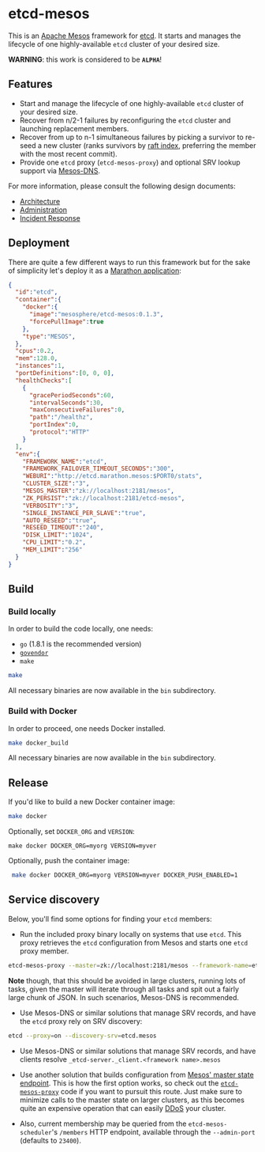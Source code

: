 # etcd-mesos

This is an [Apache Mesos](https://mesos.apache.org) framework for [etcd](https://github.com/coreos/etcd). It starts and manages the lifecycle of one highly-available `etcd` cluster of your desired size.

**WARNING**: this work is considered to be **`ALPHA`**!

## Features

* Start and manage the lifecycle of one highly-available `etcd` cluster of your desired size.
* Recover from n/2-1 failures by reconfiguring the `etcd` cluster and launching replacement members.
* Recover from up to n-1 simultaneous failures by picking a survivor to re-seed a new cluster (ranks survivors by [raft index](https://github.com/coreos/etcd/blob/master/raft/design.md), preferring the member with the most recent commit).
* Provide one `etcd` proxy (`etcd-mesos-proxy`) and optional SRV lookup support via [Mesos-DNS](https://github.com/mesosphere/mesos-dns).

For more information, please consult the following design documents:
* [Architecture](docs/architecture.md)
* [Administration](docs/administration.md)
* [Incident Response](docs/response.md)

## Deployment

There are quite a few different ways to run this framework but for the sake of simplicity let's deploy it as a [Marathon application](https://mesosphere.github.io/marathon/docs/application-basics.html):

```json
{
  "id":"etcd",
  "container":{
    "docker":{
      "image":"mesosphere/etcd-mesos:0.1.3",
      "forcePullImage":true
    },
    "type":"MESOS",
  },
  "cpus":0.2,
  "mem":128.0,
  "instances":1,
  "portDefinitions":[0, 0, 0],
  "healthChecks":[
    {
      "gracePeriodSeconds":60,
      "intervalSeconds":30,
      "maxConsecutiveFailures":0,
      "path":"/healthz",
      "portIndex":0,
      "protocol":"HTTP"
    }
  ],
  "env":{
    "FRAMEWORK_NAME":"etcd",
    "FRAMEWORK_FAILOVER_TIMEOUT_SECONDS":"300",
    "WEBURI":"http://etcd.marathon.mesos:$PORT0/stats",
    "CLUSTER_SIZE":"3",
    "MESOS_MASTER":"zk://localhost:2181/mesos",
    "ZK_PERSIST":"zk://localhost:2181/etcd-mesos",
    "VERBOSITY":"3",
    "SINGLE_INSTANCE_PER_SLAVE":"true",
    "AUTO_RESEED":"true",
    "RESEED_TIMEOUT":"240",
    "DISK_LIMIT":"1024",
    "CPU_LIMIT":"0.2",
    "MEM_LIMIT":"256"
  }
}
```

## Build

### Build locally

In order to build the code locally, one needs:

* `go` (1.8.1 is the recommended version)
* [`govendor`](https://github.com/kardianos/govendor)
* `make`

```sh
make
```

All necessary binaries are now available in the `bin` subdirectory.

### Build with Docker

In order to proceed, one needs Docker installed.

```sh
make docker_build
```

All necessary binaries are now available in the `bin` subdirectory.

## Release

If you'd like to build a new Docker container image:
```sh
make docker
```

Optionally, set `DOCKER_ORG` and `VERSION`:
```
make docker DOCKER_ORG=myorg VERSION=myver
```

Optionally, push the container image:
```sh
 make docker DOCKER_ORG=myorg VERSION=myver DOCKER_PUSH_ENABLED=1
```

## Service discovery

Below, you'll find some options for finding your `etcd` members:

* Run the included proxy binary locally on systems that use `etcd`.  This proxy retrieves the `etcd` configuration from Mesos and starts one `etcd` proxy member.

```sh
etcd-mesos-proxy --master=zk://localhost:2181/mesos --framework-name=etcd
```

**Note** though, that this should be avoided in large clusters, running lots of tasks, given the master will iterate through all tasks and spit out a fairly large chunk of JSON. In such scenarios, Mesos-DNS is recommended.

* Use Mesos-DNS or similar solutions that manage SRV records, and have the `etcd` proxy rely on SRV discovery:

```sh
etcd --proxy=on --discovery-srv=etcd.mesos
```

* Use Mesos-DNS or similar solutions that manage SRV records, and have clients resolve `_etcd-server._client.<framework name>.mesos`

* Use another solution that builds configuration from [Mesos' master state endpoint](http://mesos.apache.org/documentation/latest/endpoints/master/state/). This is how the first option works, so check out the [`etcd-mesos-proxy`](https://github.com/mesosphere/etcd-mesos/blob/master/cmd/etcd-mesos-proxy/app.go) code if you want to pursuit this route. Just make sure to minimize calls to the master state on larger clusters, as this becomes quite an expensive operation that can easily [DDoS](https://en.wikipedia.org/wiki/Denial-of-service_attack) your cluster.

* Also, current membership may be queried from the `etcd-mesos-scheduler`'s `/members` HTTP endpoint, available through the `--admin-port` (defaults to `23400`).
